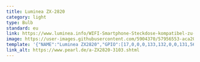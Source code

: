 ```yaml
---
title: Luminea ZX-2820
category: light
type: Bulb
standard: eu
link: https://www.luminea.info/WIFI-Smartphone-Steckdose-kompatibel-zu-Amazon-ZX-2820-919.shtml
image: https://user-images.githubusercontent.com/5904370/57956553-aca20580-78f9-11e9-9da7-799e1608285f.png
template: '{"NAME":"Luminea ZX2820","GPIO":[17,0,0,0,133,132,0,0,131,56,21,0,0],"FLAG":0,"BASE":65}' 
link_alt: https://www.pearl.de/a-ZX2820-3103.shtml
---
```


